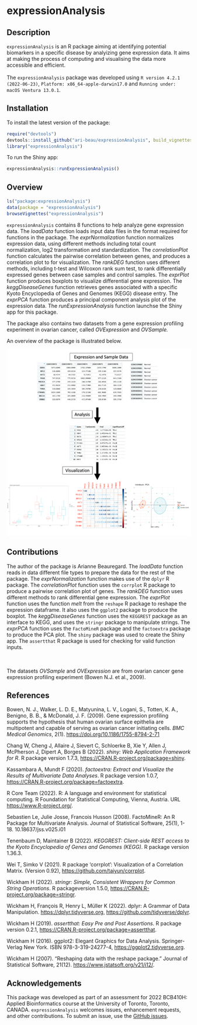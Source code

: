 
# expressionAnalysis

## Description

`expressionAnalysis` is an R package aiming at identifying potential
biomarkers in a specific disease by analyizing gene expression data. It
aims at making the process of computing and visualising the data more
accessible and efficient. <br> <br> The `expressionAnalysis` package was
developed using `R version 4.2.1 (2022-06-23)`,
`Platform: x86_64-apple-darwin17.0` and
`Running under: macOS Ventura 13.0.1`.

## Installation

To install the latest version of the package:

``` r
require("devtools")
devtools::install_github("ari-beau/expressionAnalysis", build_vignettes = TRUE)
library("expressionAnalysis")
```

To run the Shiny app:

``` r
expressionAnalysis::runExpressionAnalysis()
```

## Overview

``` r
ls("package:expressionAnalysis")
data(package = "expressionAnalysis") 
browseVignettes("expressionAnalysis")
```

`expressionAnalysis` contains 8 functions to help analyze gene
expression data. The *loadData* function loads input data files in the
format required for functions in the package. The *exprNormalization*
function normalizes expression data, using different methods including
total count normalization, log2 transformation and standardization. The
*correlationPlot* function calculates the pairwise correlation between
genes, and produces a correlation plot to for visualization. The
*rankDEG* function uses different methods, including t-test and Wilcoxon
rank sum test, to rank differentially expressed genes between case
samples and control samples. The *exprPlot* function produces boxplots
to visualize differential gene expression. The *keggDiseaseGenes*
function retrieves genes associated with a specific Kyoto Encyclopedia
of Genes and Genomes (KEGG) disease entry. The *exprPCA* function
produces a principal component analysis plot of the expression data. The
*runExpressionAnalysis* function launchse the Shiny app for this
package.

The package also contains two datasets from a gene expression profiling
experiment in ovarian cancer, called *OVExpression* and *OVSample.*

An overview of the package is illustrated below.

![](./inst/extdata/image1.png)

## Contributions

The author of the package is Arianne Beauregard. The *loadData* function
reads in data different file types to prepare the data for the rest of
the package. The *exprNormalization* function makes use of the `dplyr` R
package. The *correlationPlot* function uses the `corrplot` R package to
produce a pairwise correlation plot of genes. The *rankDEG* function
uses different methods to rank differential gene expression. The
*exprPlot* function uses the function *melt* from the `reshape` R
package to reshape the expression dataframe. It also uses the `ggplot2`
package to produce the boxplot. The *keggDiseaseGenes* function uses the
`KEGGREST` package as an interface to KEGG, and uses the `stringr`
package to manipulate strings. The *exprPCA* function uses the
`FactoMineR` package and the `factoextra` package to produce the PCA
plot. The `shiny` package was used to create the Shiny app. The
`assertthat` R package is used for checking for valid function inputs.

<br> <br> The datasets *OVSample* and *OVExpression* are from ovarian
cancer gene expression profiling experiment (Bowen N.J. et al., 2009).

## References

Bowen, N. J., Walker, L. D. E., Matyunina, L. V., Logani, S., Totten, K.
A., Benigno, B. B., & McDonald, J. F. (2009). Gene expression profiling
supports the hypothesis that human ovarian surface epithelia are
multipotent and capable of serving as ovarian cancer initiating cells.
*BMC Medical Genomics*, 2(1). <https://doi.org/10.1186/1755-8794-2-71>

Chang W, Cheng J, Allaire J, Sievert C, Schloerke B, Xie Y, Allen J,
McPherson J, Dipert A, Borges B (2022). *shiny: Web Application
Framework for R*. R package version 1.7.3,
<https://CRAN.R-project.org/package=shiny>.

Kassambara A, Mundt F (2020). *factoextra: Extract and Visualize the
Results of Multivariate Data Analyses*. R package version 1.0.7,
<https://CRAN.R-project.org/package=factoextra>.

R Core Team (2022). R: A language and environment for statistical
computing. R Foundation for Statistical Computing, Vienna, Austria. URL
<https://www.R-project.org/>.

Sebastien Le, Julie Josse, Francois Husson (2008). FactoMineR: An R
Package for Multivariate Analysis. Journal of Statistical Software,
25(1), 1-18. 10.18637/jss.v025.i01

Tenenbaum D, Maintainer B (2022). *KEGGREST: Client-side REST access to
the Kyoto Encyclopedia of Genes and Genomes (KEGG)*. R package version
1.36.3.

Wei T, Simko V (2021). R package ‘corrplot’: Visualization of a
Correlation Matrix. (Version 0.92),
<https://github.com/taiyun/corrplot>.

Wickham H (2022). *stringr: Simple, Consistent Wrappers for Common
String Operations*. R packageversion 1.5.0,
<https://CRAN.R-project.org/package=stringr>.

Wickham H, François R, Henry L, Müller K (2022). dplyr: A Grammar of
Data Manipulation. <https://dplyr.tidyverse.org>,
<https://github.com/tidyverse/dplyr>.

Wickham H (2019). *assertthat: Easy Pre and Post Assertions*. R package
version 0.2.1, <https://CRAN.R-project.org/package=assertthat>.

Wickham H (2016). ggplot2: Elegant Graphics for Data Analysis.
Springer-Verlag New York. ISBN 978-3-319-24277-4,
<https://ggplot2.tidyverse.org>.

Wickham H (2007). “Reshaping data with the reshape package.” Journal of
Statistical Software, 21(12). <https://www.jstatsoft.org/v21/i12/>.

## Acknowledgements

This package was developed as part of an assessment for 2022 BCB410H:
Applied Bioinformatics course at the University of Toronto, Toronto,
CANADA. `expressionAnalysis` welcomes issues, enhancement requests, and
other contributions. To submit an issue, use the [GitHub
issues](https://github.com/ari-beau/expressionAnalysis/issues).
